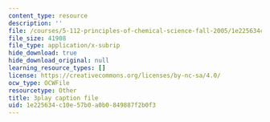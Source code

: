 ```yaml
---
content_type: resource
description: ''
file: /courses/5-112-principles-of-chemical-science-fall-2005/1e225634c10e57b0a0b0849887f2b0f3_-uEwMV9DHZo.vtt
file_size: 41908
file_type: application/x-subrip
hide_download: true
hide_download_original: null
learning_resource_types: []
license: https://creativecommons.org/licenses/by-nc-sa/4.0/
ocw_type: OCWFile
resourcetype: Other
title: 3play caption file
uid: 1e225634-c10e-57b0-a0b0-849887f2b0f3
---
```

